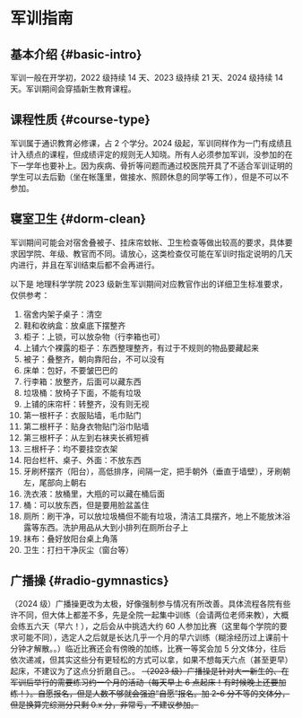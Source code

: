 # 军训指南

## 基本介绍 {#basic-intro}

军训一般在开学初，2022 级持续 14 天、2023 级持续 21 天、2024 级持续 14 天。军训期间会穿插新生教育课程。

## 课程性质 {#course-type}

军训属于通识教育必修课，占 2 个学分。2024 级起，军训同样作为一门有成绩且计入绩点的课程，但成绩评定的规则无人知晓。所有人必须参加军训，没参加的在下一学年也要补上。因为疾病、骨折等问题而通过校医院开具了不适合军训证明的学生可以去后勤（坐在帐篷里，做接水、照顾休息的同学等工作），但是不可以不参加。

## 寝室卫生 {#dorm-clean}

军训期间可能会对宿舍叠被子、挂床帘蚊帐、卫生检查等做出较高的要求，具体要求因学院、年级、教官而不同。请放心，这类检查仅可能在军训时指定说明的几天内进行，并且在军训结束后都不会再进行。

以下是 地理科学学院 2023 级新生军训期间对应教官作出的详细卫生标准要求，仅供参考：

1. 宿舍内架子桌子：清空
2. 鞋和收纳盒：放桌底下摆整齐
3. 柜子：上锁，可以放杂物（行李箱也可）
4. 上铺六个裸露的柜子：东西整理整齐，有过于不规则的物品要藏起来
5. 被子：叠整齐，朝向靠阳台，不可以没有
6. 床单：包好，不要皱巴巴的
7. 行李箱：放整齐，后面可以藏东西
8. 垃圾桶：放椅子下面，不能有垃圾
9. 上铺的床帘杆：转整齐，没有则无视
10. 第一根杆子：衣服贴墙，毛巾贴门
11. 第二根杆子：贴身衣物贴门浴巾贴墙
12. 第三根杆子：从左到右袜夹长裤短裤
13. 三根杆子：均不要挂空衣架
14. 阳台栏杆、桌子、外面：不放东西
15. 牙刷杯摆齐（阳台），高低排序，间隔一定，把手朝外（垂直于墙壁），牙刷朝左，尾部向上朝右
16. 洗衣液：放桶里，大瓶的可以藏在桶后面
17. 桶：可以放东西，但是要用脸盆盖住
18. 厕所：刷干净，可以放垃圾桶但不能有垃圾，清洁工具摆齐，地上不能放沐浴露等东西。洗护用品从大到小排列在厕所台子上
19. 抹布：叠好放阳台桌上角落
20. 卫生：打扫干净灰尘（窗台等）

## 广播操 {#radio-gymnastics}

（2024 级）广播操更改为太极，好像强制参与情况有所改善。具体流程各院有些许不同，但大体上都差不多，先是全院一起集中训练（会请两位老师来教），大概会练五六天（早六！），之后会从中挑选大约 60 人参加比赛（这里每个学院的要求可能不同），选定人之后就是长达几乎一个月的早六训练（糊涂经历过上课前十分钟才解散。。）临近比赛还会有傍晚的加练，比赛一等奖会加 5 分文体分，往后依次递减，但其实这些分有更轻松的方式可以拿，如果不想每天六点（甚至更早）起床，不建议为了这点分折磨自己。。 ~~（2023 级）广播操是针对大一新生的、在军训后举行的需要练习约一个月的活动（每天早上 6 点起床！有时候晚上还要加练！）。自愿报名，但是人数不够就会强迫“自愿”报名。加 2-6 分不等的文体分，但是换算完综测分只剩 0.x 分，非常亏，不建议参加。~~

